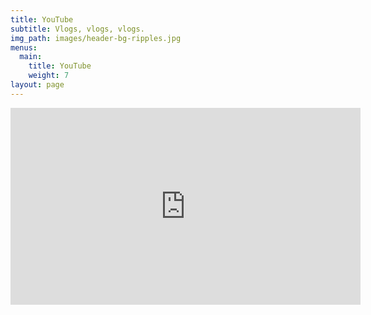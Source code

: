 ```yaml
---
title: YouTube
subtitle: Vlogs, vlogs, vlogs.
img_path: images/header-bg-ripples.jpg
menus:
  main:
    title: YouTube
    weight: 7
layout: page
---
```


<iframe width="560" height="315" src="https://www.youtube.com/embed/zUnVLELDzzI" frameborder="0" allow="accelerometer; autoplay; encrypted-media; gyroscope; picture-in-picture" allowfullscreen></iframe>
